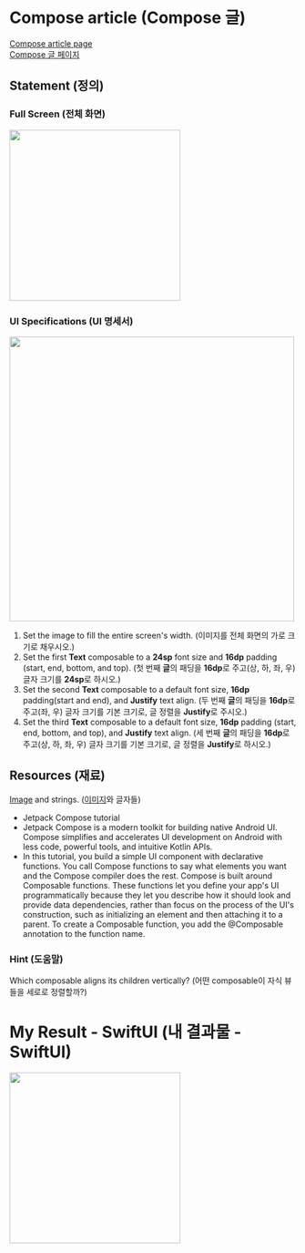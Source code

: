 # Compose article (Compose 글)
[Compose article page](https://developer.android.com/codelabs/basic-android-kotlin-compose-composables-practice-problems?continue=https%3A%2F%2Fdeveloper.android.com%2Fcourses%2Fpathways%2Fandroid-basics-compose-unit-1-pathway-3%23codelab-https%3A%2F%2Fdeveloper.android.com%2Fcodelabs%2Fbasic-android-kotlin-compose-composables-practice-problems#1)   
[Compose 글 페이지](https://developer.android.com/codelabs/basic-android-kotlin-compose-composables-practice-problems?continue=https%3A%2F%2Fdeveloper.android.com%2Fcourses%2Fpathways%2Fandroid-basics-compose-unit-1-pathway-3%23codelab-https%3A%2F%2Fdeveloper.android.com%2Fcodelabs%2Fbasic-android-kotlin-compose-composables-practice-problems#1)



## Statement (정의)
### Full Screen (전체 화면)
<img src="https://github.com/shwoghk14/Compose-Basics-Practice/assets/48680511/fccb9a4a-6720-4aff-9d10-1f4517f82a73" width="300"/>

### UI Specifications (UI 명세서)
<img src="https://github.com/shwoghk14/Compose-Basics-Practice/assets/48680511/c2727320-34d3-45ee-9fea-25e487831cc3" width="500"/>

1. Set the image to fill the entire screen's width. (이미지를 전체 화면의 가로 크기로 채우시오.)
2. Set the first **Text** composable to a **24sp** font size and **16dp** padding (start, end, bottom, and top). (첫 번째 **글**의 패딩을 **16dp**로 주고(상, 하, 좌, 우) 글자 크기를 **24sp**로 하시오.)
3. Set the second **Text** composable to a default font size, **16dp** padding(start and end), and **Justify** text align. (두 번째 **글**의 패딩을 **16dp**로 주고(좌, 우) 글자 크기를 기본 크기로, 글 정렬을 **Justify**로 주시오.)
4. Set the third **Text** composable to a default font size, **16dp** padding (start, end, bottom, and top), and **Justify** text align. (세 번째 **글**의 패딩을 **16dp**로 주고(상, 하, 좌, 우) 글자 크기를 기본 크기로, 글 정렬을 **Justify**로 하시오.)

## Resources (재료)
[Image](https://github.com/google-developer-training/basic-android-kotlin-compose-training-practice-problems/blob/main/Unit%201/Pathway%203/ComposeArticle/app/src/main/res/drawable-nodpi/bg_compose_background.png) and strings. ([이미지](https://github.com/google-developer-training/basic-android-kotlin-compose-training-practice-problems/blob/main/Unit%201/Pathway%203/ComposeArticle/app/src/main/res/drawable-nodpi/bg_compose_background.png)와 글자들)
- Jetpack Compose tutorial
- Jetpack Compose is a modern toolkit for building native Android UI. Compose simplifies and accelerates UI development on Android with less code, powerful tools, and intuitive Kotlin APIs.
- In this tutorial, you build a simple UI component with declarative functions. You call Compose functions to say what elements you want and the Compose compiler does the rest. Compose is built around Composable functions. These functions let you define your app\'s UI programmatically because they let you describe how it should look and provide data dependencies, rather than focus on the process of the UI\'s construction, such as initializing an element and then attaching it to a parent. To create a Composable function, you add the @Composable annotation to the function name.

### Hint (도움말)
Which composable aligns its children vertically? (어떤 composable이 자식 뷰들을 세로로 정렬할까?)

# My Result - SwiftUI (내 결과물 - SwiftUI)
<img src="https://github.com/shwoghk14/Compose-Basics-Practice/assets/48680511/c972395e-e573-4df8-a873-ce6200ef58cd" width="300">

